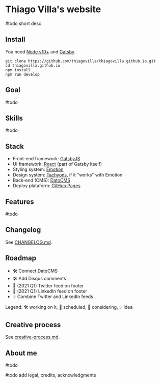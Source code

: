 # Thiago Villa's website

#todo short desc

## Install

You need [Node v10+](https://nodejs.org/en/download/) and [Gatsby](https://www.gatsbyjs.com/get-started/).

```shell
git clone https://github.com/thiagovilla/thiagovilla.github.io.git
cd thiagovilla.github.io
npm install
npm run develop
```

## Goal

#todo

## Skills

#todo

## Stack

- Front-end framework: [GatsbyJS](https://gatsbyjs.com)
- UI framework: [React](https://reactjs.org) (part of Gatsby itself)
- Styling system: [Emotion](https://emotion.sh)
- Design system: [Tachyons](https://tachyons.io), if it "works" with Emotion
- Back-end (CMS): [DatoCMS](https://datocms.com)
- Deploy plataform: [GitHub Pages](https://pages.github.com)

## Features

#todo

## Changelog

See [CHANGELOG.md](changelog.md).

## Roadmap

- 🛠️ Connect DatoCMS
- 🛠️ Add Disqus comments
- 📅 (2021 Q1) Twitter feed on footer
- 📅 (2021 Q1) LinkedIn feed on footer
- 💡 Combine Twitter and LinkedIn feeds

Legend: 🛠️ working on it, 📅 scheduled, 🤔 considering, 💡 idea

## Creative process

See [creative-process.md](creative-process.md).

## About me

#todo

#todo add legal, credits, acknowledgments
